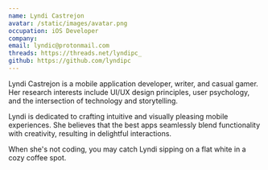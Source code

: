 ```yaml
---
name: Lyndi Castrejon
avatar: /static/images/avatar.png
occupation: iOS Developer
company:
email: lyndic@protonmail.com
threads: https://threads.net/lyndipc_
github: https://github.com/lyndipc
---
```


Lyndi Castrejon is a mobile application developer, writer, and casual gamer. Her research interests include UI/UX design principles, user psychology, and the intersection of technology and storytelling.

Lyndi is dedicated to crafting intuitive and visually pleasing mobile experiences. She believes that the best apps seamlessly blend functionality with creativity, resulting in delightful interactions.

When she's not coding, you may catch Lyndi sipping on a flat white in a cozy coffee spot.

